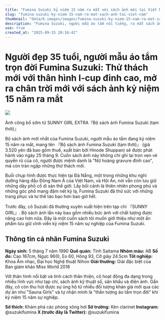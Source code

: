```yaml
---
title: "Fumina Suzuki kỷ niệm 15 năm ra mắt với sách ảnh mới tại Việt Nam"
slug: "fumina-suzuki-ky-niem-15-nam-ra-mat-sach-anh-tai-viet-nam"
thumbnail: "data/6.images/images/fumina-suzuki-ky-niem-15-nam-ra-mat-sach-anh-tai-viet-nam.webp"
description: "Fumina Suzuki, người mẫu áo tắm nổi tiếng, ra mắt sách ảnh kỷ niệm 15 năm sự nghiệp. Bộ ảnh được thực hiện tại Đà Nẵng và Hội An, Việt Nam, hứa hẹn mang đến những góc nhìn táo bạo và mới mẻ."
use: true
created_at: "2025-09-15 20:16:42"
---
```


# Người đẹp 35 tuổi, người mẫu áo tắm trọn đời Fumina Suzuki: Thử thách mới với thân hình I-cup đỉnh cao, mở ra chân trời mới với sách ảnh kỷ niệm 15 năm ra mắt

![](/images/20250915-11677444-maidonans-000-1-view.webp)

Ảnh công bố sớm từ SUNNY GIRL EXTRA『Bộ sách ảnh Fumina Suzuki (tạm thời)』

Bộ sách ảnh mới nhất của Fumina Suzuki, người mẫu áo tắm đang kỷ niệm 15 năm ra mắt, mang tên 『Bộ sách ảnh Fumina Suzuki (tạm thời)』 (giá 3.520 yên đã bao gồm thuế, xuất bản bởi Hinode Shuppan) sẽ được phát hành vào ngày 25 tháng 9. Cuốn sách ảnh này không chỉ ghi lại trọn vẹn vẻ quyến rũ của cô, người được mệnh danh là "Nữ hoàng gravure đỉnh cao", mà còn tràn ngập những thử thách mới.

Buổi chụp hình được thực hiện tại Đà Nẵng, một trong những khu nghỉ dưỡng hàng đầu Đông Nam Á của Việt Nam, và Hội An, nơi vẫn còn lưu giữ những dãy phố cổ di sản thế giới. Lấy bối cảnh là thiên nhiên phong phú và những góc phố mang đậm nét kỳ lạ, Fumina Suzuki đã thử sức với những trang phục và tư thế táo bạo hơn bao giờ hết.

Trước đây, cô Suzuki đã thường xuyên xuất hiện trên tạp chí 『SUNNY GIRL』. Bộ sách ảnh lần này bao gồm nhiều bức ảnh với chất lượng được nâng cao hơn nữa. Đây là một cuốn sách tôi muốn giới thiệu như một ấn phẩm lưu giữ vĩnh viễn kỷ niệm 15 năm sự nghiệp của Fumina Suzuki.

## Thông tin cá nhân Fumina Suzuki

**Ngày sinh:** 5 tháng 7 năm 1990
**Quê quán:** Tỉnh Saitama
**Nhóm máu:** AB
**Số đo:** Cao 167cm, Ngực 96(I), Eo 60, Hông 93, Cỡ giày 24.5cm
**Tốt nghiệp:** Khoa Âm nhạc, Đại học Nghệ thuật Nihon
**Giải thưởng:** Giải đặc biệt của Ban giám khảo Miss World 2018

Với thân hình nổi bật và tính cách thân thiện, cô hoạt động đa dạng trong nhiều lĩnh vực như tạp chí, sách ảnh kỹ thuật số, sân khấu và điện ảnh. Gần đây, cô còn thu hút được sự ủng hộ từ nhiều đối tượng khán giả mới qua các dự án như "Sauna Girls" và tự nhận mình là "thần tượng áo tắm trọn đời" khi kỷ niệm 15 năm sự nghiệp.

**Sở thích:** Khám phá các phòng xông hơi
**Sở trường:** Kèn clarinet
**Instagram:** @suzukifumina
**X (trước đây là Twitter):** @suzukifumina